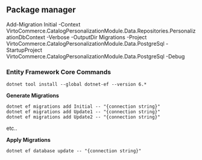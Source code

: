 
## Package manager 
Add-Migration Initial -Context VirtoCommerce.CatalogPersonalizationModule.Data.Repositories.PersonalizationDbContext  -Verbose -OutputDir Migrations -Project VirtoCommerce.CatalogPersonalizationModule.Data.PostgreSql -StartupProject VirtoCommerce.CatalogPersonalizationModule.Data.PostgreSql  -Debug



### Entity Framework Core Commands
```
dotnet tool install --global dotnet-ef --version 6.*
```

**Generate Migrations**

```
dotnet ef migrations add Initial -- "{connection string}"
dotnet ef migrations add Update1 -- "{connection string}"
dotnet ef migrations add Update2 -- "{connection string}"
```

etc..

**Apply Migrations**

`dotnet ef database update -- "{connection string}"`
